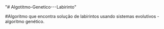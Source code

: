 "# Algotitmo-Genetico---Labirinto" 

#Algoritmo que encontra solução de labirintos usando sistemas evolutivos - algoritmo genético.

